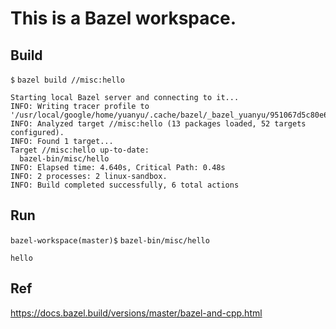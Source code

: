 # This is a Bazel workspace.

## Build

`$` `bazel build //misc:hello `
```
Starting local Bazel server and connecting to it...
INFO: Writing tracer profile to '/usr/local/google/home/yuanyu/.cache/bazel/_bazel_yuanyu/951067d5c80e673c9c2b3b40f2e82e47/command.profile.gz'
INFO: Analyzed target //misc:hello (13 packages loaded, 52 targets configured).
INFO: Found 1 target...
Target //misc:hello up-to-date:
  bazel-bin/misc/hello
INFO: Elapsed time: 4.640s, Critical Path: 0.48s
INFO: 2 processes: 2 linux-sandbox.
INFO: Build completed successfully, 6 total actions

```

## Run

`bazel-workspace(master)$` `bazel-bin/misc/hello`
```
hello
```

## Ref

https://docs.bazel.build/versions/master/bazel-and-cpp.html
